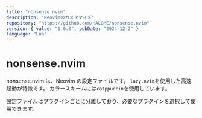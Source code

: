 ```yaml
---
title: "nonsense.nvim"
description: "Neovimのカスタマイズ"
repository: "https://github.com/HALQME/nonsense.nvim"
version: { value: "1.0.0", pubDate: "2024-12-2" }
language: "Lua"
---
```


# nonsense.nvim

nonsense.nvim は、Neovim の設定ファイルです。
`lazy.nvim`を使用した高速起動が特徴です。
カラースキームには`catppuccin`を使用しています。

設定ファイルはプラグインごとに分離しており、必要なプラグインを選択して使用できます。
